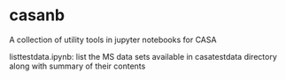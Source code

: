 # casanb

A collection of utility tools in jupyter notebooks for CASA 

listtestdata.ipynb: list the MS data sets available in casatestdata directory along with summary of their contents

